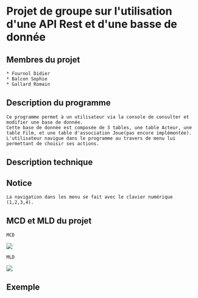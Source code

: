 # Projet de groupe sur l'utilisation d'une API Rest et d'une basse de donnée

## Membres du projet

    * Fournol Didier
    * Balcon Sophie
    * Gallard Romain

## Description du programme

    Ce programme permet à un utilisateur via la console de consulter et modifier une base de donnée.
    Cette base de donnée est composée de 3 tables, une table Acteur, une table Film, et une table d'association Joue(pas encore implémentée).
    L'utilisateur navigue dans le programme au travers de menu lui permettant de choisir ses actions.

## Description technique 



## Notice

    La navigation dans les menu se fait avec le clavier numérique (1,2,3,4).

## MCD et MLD du projet

    MCD
![](https://nsa40.casimages.com/img/2019/11/20/mini_191120102039156057.png)

    MLD
![](https://nsa40.casimages.com/img/2019/11/20/mini_191120102039233887.png)

## Exemple


